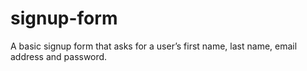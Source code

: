# signup-form
A basic signup form that asks for a user’s first name, last name, email address and password.
